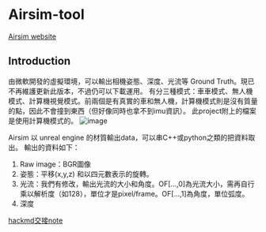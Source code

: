 # Airsim-tool

[Airsim website](https://microsoft.github.io/AirSim/)

## Introduction

由微軟開發的虛擬環境，可以輸出相機姿態、深度、光流等 Ground Truth。現已不再維護更新此版本，不過仍可以下載運用。
有分三種模式：車車模式、無人機模式、計算機視覺模式。前兩個是有真實的車和無人機，計算機模式則是沒有質量的點，因此不會撞到東西（但好像同時也拿不到imu資訊）。
此project附上的檔案是使用計算機模式的。
![image](https://github.com/CFP106022231/Airsim-tool/assets/48315120/a6e9d2d6-9c9e-4fef-8603-531494e60243)

Airsim 以 unreal engine 的材質輸出data，可以串C++或python之類的把資料取出。
輸出的資料如下：
1.	Raw image：BGR圖像
2.	姿態：平移(x,y,z) 和以四元數表示的旋轉。
3.	光流：我們有修改，輸出光流的大小和角度。OF[...,0]為光流大小，需再自行乘以解析度（如128），單位才是pixel/frame。OF[...,1]為角度，單位弧度。
4.	深度

[hackmd交接note](https://hackmd.io/@hsinyuyuuu/Sk-xaaK2a)
